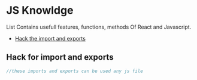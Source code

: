 # JS Knowldge

List Contains usefull features, functions, methods Of React and Javascript.

- [Hack the import and exports](#hack_import_export)


## Hack for import and exports

```javascript
//these imports and exports can be used any js file


```
